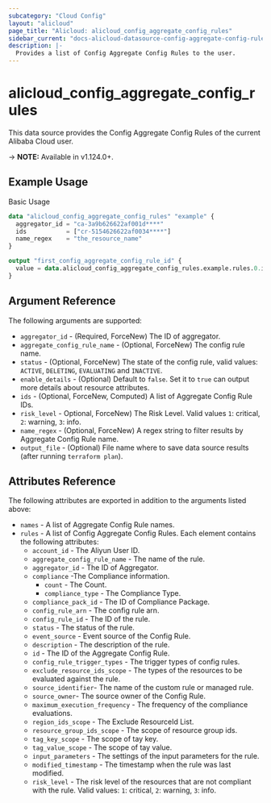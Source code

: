 ```yaml
---
subcategory: "Cloud Config"
layout: "alicloud"
page_title: "Alicloud: alicloud_config_aggregate_config_rules"
sidebar_current: "docs-alicloud-datasource-config-aggregate-config-rules"
description: |-
  Provides a list of Config Aggregate Config Rules to the user.
---
```


# alicloud\_config\_aggregate\_config\_rules

This data source provides the Config Aggregate Config Rules of the current Alibaba Cloud user.

-> **NOTE:** Available in v1.124.0+.

## Example Usage

Basic Usage

```terraform
data "alicloud_config_aggregate_config_rules" "example" {
  aggregator_id = "ca-3a9b626622af001d****"
  ids           = ["cr-5154626622af0034****"]
  name_regex    = "the_resource_name"
}

output "first_config_aggregate_config_rule_id" {
  value = data.alicloud_config_aggregate_config_rules.example.rules.0.id
}
```

## Argument Reference

The following arguments are supported:

* `aggregator_id` - (Required, ForceNew) The ID of aggregator.
* `aggregate_config_rule_name` - (Optional, ForceNew) The config rule name.
* `status` - (Optional, ForceNew) The state of the config rule, valid values: `ACTIVE`, `DELETING`, `EVALUATING` and `INACTIVE`. 
* `enable_details` - (Optional) Default to `false`. Set it to `true` can output more details about resource attributes.
* `ids` - (Optional, ForceNew, Computed)  A list of Aggregate Config Rule IDs.
* `risk_level` - Optional, ForceNew) The Risk Level. Valid values `1`: critical, `2`: warning, `3`: info.
* `name_regex` - (Optional, ForceNew) A regex string to filter results by Aggregate Config Rule name.
* `output_file` - (Optional) File name where to save data source results (after running `terraform plan`).

## Attributes Reference

The following attributes are exported in addition to the arguments listed above:

* `names` - A list of Aggregate Config Rule names.
* `rules` - A list of Config Aggregate Config Rules. Each element contains the following attributes:
	* `account_id` - The Aliyun User ID.
	* `aggregate_config_rule_name` - The name of the rule.
	* `aggregator_id` - The ID of Aggregator.
	* `compliance` -The Compliance information.
		* `count` - The Count.
		* `compliance_type` - The Compliance Type.
	* `compliance_pack_id` - The ID of Compliance Package.
	* `config_rule_arn` - The config rule arn.
	* `config_rule_id` - The ID of the rule.
	* `status` - The status of the rule. 
	* `event_source` - Event source of the Config Rule. 
	* `description` - The description of the rule.
	* `id` - The ID of the Aggregate Config Rule.
	* `config_rule_trigger_types` - The trigger types of config rules.
	* `exclude_resource_ids_scope` - The types of the resources to be evaluated against the rule.
    * `source_identifier`- The name of the custom rule or managed rule.
    * `source_owner`- The source owner of the Config Rule.
	* `maximum_execution_frequency` - The frequency of the compliance evaluations.
	* `region_ids_scope` - The Exclude ResourceId List.
	* `resource_group_ids_scope` - The scope of resource group ids.
	* `tag_key_scope` - The scope of tay key.
	* `tag_value_scope` - The scope of tay value.
	* `input_parameters` - The settings of the input parameters for the rule.
	* `modified_timestamp` - The timestamp when the rule was last modified.
	* `risk_level` - The risk level of the resources that are not compliant with the rule. Valid values: `1`: critical, `2`: warning, `3`: info.
